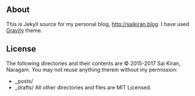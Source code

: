 ## About
This is Jekyll source for my personal blog, http://saikiran.blog.
I have used [Gravity][Gravity Home] theme.

## License
The following directories and their contents are &copy; 2015-2017 Sai Kiran, Naragam.
You may not reuse anything therein without my permission:
* _posts/
* _drafts/
All other directories and files are MIT Licensed.

[Gravity Home]: https://github.com/hemangsk/Gravity

